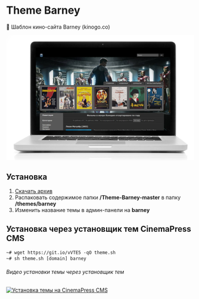 # Theme Barney
:art: Шаблон кино-сайта Barney (kinogo.co)

![Шаблон кино-сайта Barney (kinogo.co)](https://raw.githubusercontent.com/CinemaPress/Theme-Barney/master/screenshot.jpg "Шаблон кино-сайта Barney (kinogo.cc)")

## Установка
1. [Скачать архив](https://github.com/CinemaPress/Theme-Barney/archive/master.zip)
2. Распаковать содержимое папки **/Theme-Barney-master** в папку **/themes/barney**
3. Изменить название темы в админ-панели на **barney**

## Установка через установщик тем CinemaPress CMS
```
~# wget https://git.io/vVTE5 -qO theme.sh
~# sh theme.sh [domain] barney
```
###### Видео установки темы через установщик тем

<a href="https://www.youtube.com/watch?v=A4HQiuEHiJw" target="_blank"><img src="https://cinemapress.org/images/admin/theme_player.png" width="600" alt="Установка темы на CinemaPress CMS"/></a>